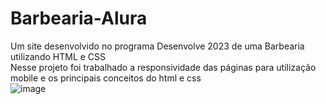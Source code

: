 # Barbearia-Alura
Um site desenvolvido no programa Desenvolve 2023 de uma Barbearia utilizando HTML e CSS<br>
Nesse projeto foi trabalhado a responsividade das páginas para utilização mobile e os principais conceitos do html e css<br>
![image](https://user-images.githubusercontent.com/67664122/217671832-2cb70aab-9a95-499d-9fd5-ab552ff0c076.png)

